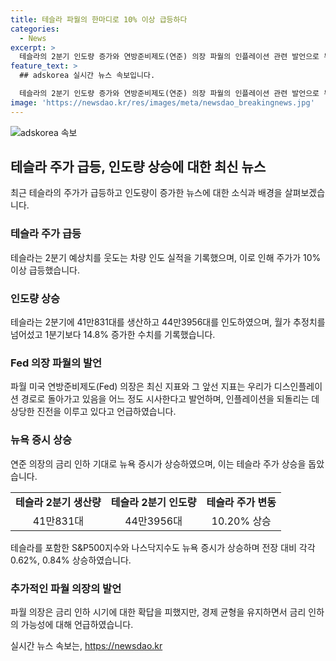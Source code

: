 ```yaml
---
title: 테슬라 파월의 한마디로 10% 이상 급등하다
categories:
  - News
excerpt: >
  테슬라의 2분기 인도량 증가와 연방준비제도(연준) 의장 파월의 인플레이션 관련 발언으로 뉴욕 증시가 상승했다. 테슬라는 예상치를 웃도는 차량 인도 실적을 발표했고, 주가는 8.8% 급등하여 228.29달러 수준에서 거래되었다. 파월 의장의 발언으로 S&P500지수와 나스닥종합지수는 상승하며 테슬라를 포함한 S&P500지수는 33.92포인트(0.62%) 상승하고, 나스닥지수는 149.46포인트(0.84%) 오른 수치를 기록했다.
feature_text: >
  ## adskorea 실시간 뉴스 속보입니다.

  테슬라의 2분기 인도량 증가와 연방준비제도(연준) 의장 파월의 인플레이션 관련 발언으로 뉴욕 증시가 상승했다. 테슬라는 예상치를 웃도는 차량 인도 실적을 발표했고, 주가는 8.8% 급등하여 228.29달러 수준에서 거래되었다. 파월 의장의 발언으로 S&P500지수와 나스닥종합지수는 상승하며 테슬라를 포함한 S&P500지수는 33.92포인트(0.62%) 상승하고, 나스닥지수는 149.46포인트(0.84%) 오른 수치를 기록했다.
image: 'https://newsdao.kr/res/images/meta/newsdao_breakingnews.jpg'
---
```


<p><img src="https://newsdao.kr/res/images/meta/newsdao_breakingnews.jpg" alt="adskorea 속보" /></p>

<h2 data-ke-size="size26">테슬라 주가 급등, 인도량 상승에 대한 최신 뉴스</h2>

<p data-ke-size="size16">최근 테슬라의 주가가 급등하고 인도량이 증가한 뉴스에 대한 소식과 배경을 살펴보겠습니다.</p>

<h3>테슬라 주가 급등</h3>

<p data-ke-size="size16">테슬라는 2분기 예상치를 웃도는 차량 인도 실적을 기록했으며, 이로 인해 주가가 10% 이상 급등했습니다.</p>

<h3>인도량 상승</h3>

<p data-ke-size="size16">테슬라는 2분기에 41만831대를 생산하고 44만3956대를 인도하였으며, 월가 추정치를 넘어섰고 1분기보다 14.8% 증가한 수치를 기록했습니다.</p>

<h3>Fed 의장 파월의 발언</h3>

<p data-ke-size="size16">파월 미국 연방준비제도(Fed) 의장은 최신 지표와 그 앞선 지표는 우리가 디스인플레이션 경로로 돌아가고 있음을 어느 정도 시사한다고 발언하며, 인플레이션을 되돌리는 데 상당한 진전을 이루고 있다고 언급하였습니다.</p>

<h3>뉴욕 증시 상승</h3>

<p data-ke-size="size16">연준 의장의 금리 인하 기대로 뉴욕 증시가 상승하였으며, 이는 테슬라 주가 상승을 돕았습니다.</p>

<table>
  <tr>
    <td style="text-align: center; height: 17px;"><b>테슬라 2분기 생산량</b></td>
    <td style="text-align: center; height: 17px;"><b>테슬라 2분기 인도량</b></td>
    <td style="text-align: center; height: 17px;"><b>테슬라 주가 변동</b></td>
  </tr>
  <tr>
    <td style="text-align: center; height: 17px;">41만831대</td>
    <td style="text-align: center; height: 17px;">44만3956대</td>
    <td style="text-align: center; height: 17px;">10.20% 상승</td>
  </tr>
</table>

<p data-ke-size="size16">테슬라를 포함한 S&P500지수와 나스닥지수도 뉴욕 증시가 상승하며 전장 대비 각각 0.62%, 0.84% 상승하였습니다.</p>

<h3>추가적인 파월 의장의 발언</h3>

<p data-ke-size="size16">파월 의장은 금리 인하 시기에 대한 확답을 피했지만, 경제 균형을 유지하면서 금리 인하의 가능성에 대해 언급하였습니다.</p>
실시간 뉴스 속보는, <a href="https://newsdao.kr" rel="dofollow">https://newsdao.kr</a>


